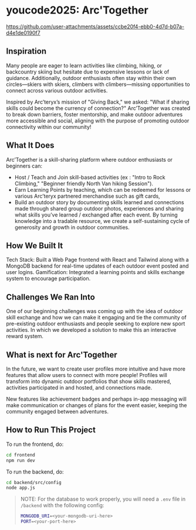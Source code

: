 # youcode2025: Arc'Together


https://github.com/user-attachments/assets/ccbe20f4-ebb0-4d7d-b07a-d4e1de0190f7


## Inspiration
Many people are eager to learn activities like climbing, hiking, or backcountry skiing but hesitate due to expensive lessons or lack of guidance. Additionally, outdoor enthusiasts often stay within their own circles—skiers with skiers, climbers with climbers—missing opportunities to connect across various outdoor activities.  

Inspired by Arc’teryx’s mission of "Giving Back," we asked: "What if sharing skills could become the currency of connection?" Arc’Together was created to break down barriers, foster mentorship, and make outdoor adventures more accessible and social, aligning with the purpose of promoting outdoor connectivity within our community!  

## What It Does
Arc’Together is a skill-sharing platform where outdoor enthusiasts or beginners can:  
- Host / Teach and Join skill-based activities
 (ex : "Intro to Rock Climbing," "Beginner friendly North Van hiking Session").  
- Earn Learning Points by teaching, which can be redeemed for lessons or various Arc’teryx partnered merchandise such as gift cards, 
- Build an outdoor story by documenting skills learned and connections made through shared group outdoor photos, experiences and sharing what skills you’ve learned / exchanged after each event.
By turning knowledge into a tradable resource, we create a self-sustaining cycle of generosity and growth in outdoor communities.

## How We Built It
Tech Stack: Built a Web Page frontend with React and Tailwind along with a MongoDB backend for real-time updates of each outdoor event posted and user logins.
Gamification: Integrated a learning points and skills exchange system to encourage participation.

## Challenges We Ran Into
One of our beginning challenges was coming up with the idea of outdoor skill exchange and how we can make it engaging and tie the community of pre-existing outdoor enthusiasts and people seeking to explore new sport activities. In which we developed a solution to make this an interactive reward system.
 
## What is next for Arc'Together
In the future, we want to create user profiles more intuitive and have more features that allow users to connect with more people! Profiles will transform into dynamic outdoor portfolios that show skills mastered, activities participated in and hosted, and connections made. 

New features like achievement badges and perhaps in-app messaging will make communication or changes of plans for the event easier, keeping the community engaged between adventures.

## How to Run This Project
To run the frontend, do:

```bash
cd frontend
npm run dev
```

To run the backend, do:
```bash
cd backend/src/config
node app.js
```

>NOTE: For the database to work properly, you will need a `.env` file in `/backend` with the following config:
> ```bash
> MONGODB_URI=<your-mongodb-uri-here>
> PORT=<your-port-here>
> ``` 
